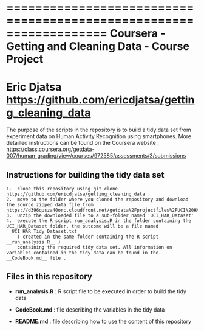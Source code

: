 ==================================================================
Coursera - Getting and Cleaning Data - Course Project  
==================================================================
Eric Djatsa
https://github.com/ericdjatsa/getting_cleaning_data
==================================================================

The purpose of the scripts in the repository is to build a tidy data set from experiment data on Human Activity Recognition using smartphones.
More detailled instructions can be found on the Coursera website : https://class.coursera.org/getdata-007/human_grading/view/courses/972585/assessments/3/submissions

## Instructions for building the tidy data set ##
   
    1.  clone this repository using git clone https://github.com/ericdjatsa/getting_cleaning_data 
    2.  move to the folder where you cloned the repository and download the source zipped data file from https://d396qusza40orc.cloudfront.net/getdata%2Fprojectfiles%2FUCI%20HAR%20Dataset.zip 
	3.  Unzip the downloaded file to a sub-folder named 'UCI_HAR_Dataset'
	4.  execute the R script run_analysis.R in the folder containing the UCI_HAR_Dataset folder, the outcome will be a file named __UCI_HAR_Tidy_Dataset.txt__ 
	    ( created in the same folder containing the R script __run_analysis.R__ )
	    containing the required tidy data set. All information on variables contained in the tidy data can be found in the __CodeBook.md__ file .

## Files in this repository ##

*   __run_analysis.R__ : R script file to be executed in order to build the tidy data

*   __CodeBook.md__ : file describing the variables in the tidy data

*   __README.md__   : file describing how to use the content of this repository